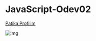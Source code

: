 # JavaScript-Odev02

[Patika Profilim](https://app.patika.dev/onefourthreebb)


![img](sayfa-gorseli.png)
